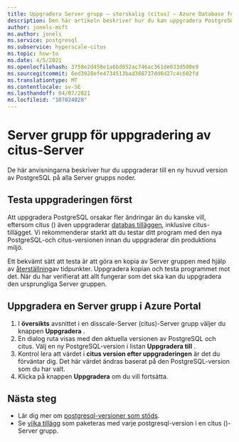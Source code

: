```yaml
---
title: Uppgradera Server grupp – storskalig (citus) – Azure Database for PostgreSQL
description: Den här artikeln beskriver hur du kan uppgradera PostgreSQL och citus i Azure Database for PostgreSQL-storskalig (citus).
author: jonels-msft
ms.author: jonels
ms.service: postgresql
ms.subservice: hyperscale-citus
ms.topic: how-to
ms.date: 4/5/2021
ms.openlocfilehash: 3758e2d458e1a6bd052ac746ac361de033d508e9
ms.sourcegitcommit: 6ed3928efe4734513bad388737dd6d27c4c602fd
ms.translationtype: MT
ms.contentlocale: sv-SE
ms.lasthandoff: 04/07/2021
ms.locfileid: "107024028"
---
```

# <a name="upgrade-hyperscale-citus-server-group"></a>Server grupp för uppgradering av citus-Server

De här anvisningarna beskriver hur du uppgraderar till en ny huvud version av PostgreSQL på alla Server grupps noder.

## <a name="test-the-upgrade-first"></a>Testa uppgraderingen först

Att uppgradera PostgreSQL orsakar fler ändringar än du kanske vill, eftersom citus () även uppgraderar [databas tilläggen](concepts-hyperscale-extensions.md), inklusive citus-tillägget.
Vi rekommenderar starkt att du testar ditt program med den nya PostgreSQL-och citus-versionen innan du uppgraderar din produktions miljö.

Ett bekvämt sätt att testa är att göra en kopia av Server gruppen med hjälp av [återställning](concepts-hyperscale-backup.md#point-in-time-restore-pitr)av tidpunkter. Uppgradera kopian och testa programmet mot det. När du har verifierat att allt fungerar som det ska kan du uppgradera den ursprungliga Server gruppen.

## <a name="upgrade-a-server-group-in-the-azure-portal"></a>Uppgradera en Server grupp i Azure Portal

1. I **översikts** avsnittet i en disscale-Server (citus)-Server grupp väljer du knappen **Uppgradera** .
1. En dialog ruta visas med den aktuella versionen av PostgreSQL och citus.
   Välj en ny PostgreSQL-version i listan **Uppgradera till** .
1. Kontrol lera att värdet i **citus version efter uppgraderingen** är det du förväntar dig.
   Det här värdet ändras baserat på den PostgreSQL-version som du har valt.
1. Klicka på knappen **Uppgradera** om du vill fortsätta.

## <a name="next-steps"></a>Nästa steg

* Lär dig mer om [postgresql-versioner som stöds](concepts-hyperscale-versions.md).
* Se [vilka tillägg](concepts-hyperscale-extensions.md) som paketeras med varje postgresql-version i en citus ()-Server grupp.
